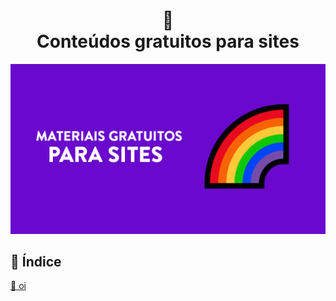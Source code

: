 <h1 align="center">
  🌈<br>Conteúdos gratuitos para sites
</h1>

<img src="./assets/banner.png">


## 📕 Índice


<a href="./materiais-gratuitos-para-sites.md#-indice"> 📌 oi </a>



